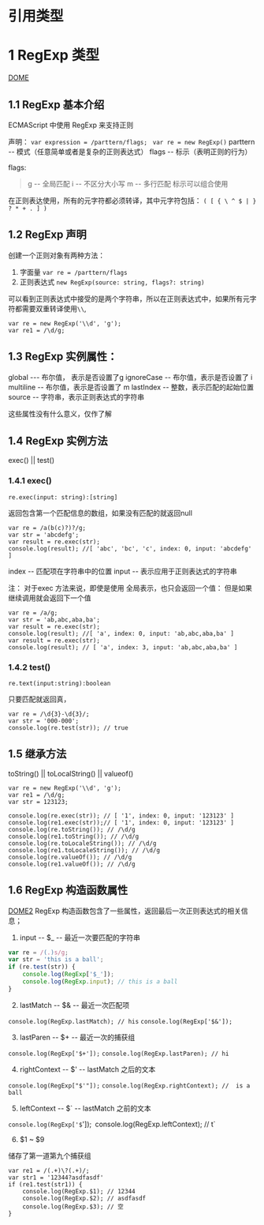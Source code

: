 # 引用类型
# 1 RegExp 类型
[DOME](././html/dome1.js)
## 1.1 RegExp 基本介绍

ECMAScript 中使用 RegExp 来支持正则

声明：
`var expression = /parttern/flags; `
`var re = new RegExp()`
parttern -- 模式（任意简单或者是复杂的正则表达式）
flags -- 标示（表明正则的行为）

flags:
>g -- 全局匹配
>i -- 不区分大小写
>m -- 多行匹配
标示可以组合使用

在正则表达使用，所有的元字符都必须转译，其中元字符包括：
`( [ { \ ^ $ | } ? * + . ] )`

## 1.2 RegExp 声明

创建一个正则对象有两种方法：
1. 字面量 `var re = /parttern/flags`
2. 正则表达式 `new RegExp(source: string, flags?: string)`

可以看到正则表达式中接受的是两个字符串，所以在正则表达式中，如果所有元字符都需要双重转译使用`\\`,
```
var re = new RegExp('\\d', 'g');
var re1 = /\d/g;
```

## 1.3 RegExp 实例属性：

global --- 布尔值， 表示是否设置了g
ignoreCase -- 布尔值，表示是否设置了 i
multiline -- 布尔值，表示是否设置了 m
lastIndex -- 整数，表示匹配的起始位置
source -- 字符串，表示正则表达式的字符串

这些属性没有什么意义，仅作了解

## 1.4 RegExp 实例方法

exec() || test()

### 1.4.1 exec()

`re.exec(input: string):[string]`

返回包含第一个匹配信息的数组，如果没有匹配的就返回null

```
var re = /a(b(c)?)?/g;
var str = 'abcdefg';
var result = re.exec(str);
console.log(result); //[ 'abc', 'bc', 'c', index: 0, input: 'abcdefg' ]
```
index -- 匹配项在字符串中的位置
input -- 表示应用于正则表达式的字符串

注： 对于exec 方法来说，即使是使用 全局表示，也只会返回一个值：
但是如果继续调用就会返回下一个值
```
var re = /a/g;
var str = 'ab,abc,aba,ba';
var result = re.exec(str);
console.log(result); //[ 'a', index: 0, input: 'ab,abc,aba,ba' ]
var result = re.exec(str);
console.log(result); // [ 'a', index: 3, input: 'ab,abc,aba,ba' ]
```

### 1.4.2 test()

`re.text(input:string):boolean`

只要匹配就返回真，

```
var re = /\d{3}-\d{3}/;
var str = '000-000';
console.log(re.test(str)); // true
```

## 1.5 继承方法

toString() || toLocalString() || valueof()

```
var re = new RegExp('\\d', 'g');
var re1 = /\d/g;
var str = 123123;

console.log(re.exec(str)); // [ '1', index: 0, input: '123123' ]
console.log(re1.exec(str));// [ '1', index: 0, input: '123123' ]
console.log(re.toString()); // /\d/g
console.log(re1.toString()); // /\d/g
console.log(re.toLocaleString()); // /\d/g
console.log(re1.toLocaleString()); // /\d/g
console.log(re.valueOf()); // /\d/g
console.log(re1.valueOf()); // /\d/g
```

## 1.6 RegExp 构造函数属性

[DOME2](././html/dome2.js)
RegExp 构造函数包含了一些属性，返回最后一次正则表达式的相关信息；

1. input -- $_ -- 最近一次要匹配的字符串

```js
var re = /(.)s/g;
var str = 'this is a ball';
if (re.test(str)) {
    console.log(RegExp['$_']);
    console.log(RegExp.input); // this is a ball
}
```

2. lastMatch -- $& -- 最近一次匹配项

`console.log(RegExp.lastMatch); // his`
`console.log(RegExp['$&']);`

3. lastParen -- $+ -- 最近一次的捕获组

`console.log(RegExp['$+']);`
`console.log(RegExp.lastParen); // hi`

4. rightContext -- $' -- lastMatch 之后的文本

`console.log(RegExp["$'"]);`
`console.log(RegExp.rightContext); //  is a ball`

5. leftContext -- $\` -- lastMatch 之前的文本

`console.log(RegExp['$`']);`
`console.log(RegExp.leftContext); // t`

6. $1 ~ $9

储存了第一道第九个捕获组

```
var re1 = /(.+)\?(.+)/;
var str1 = '12344?asdfasdf'
if (re1.test(str1)) {
    console.log(RegExp.$1); // 12344
    console.log(RegExp.$2); // asdfasdf
    console.log(RegExp.$3); // 空
}
```
